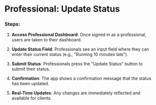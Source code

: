 # Professional: Update Status

### Steps:

1. **Access Professional Dashboard**: Once signed in as a professional, users are taken to their dashboard.

2. **Update Status Field**: Professionals see an input field where they can enter their current status (e.g., "Running 10 minutes late").

3. **Submit Status**: Professionals press the "Update Status" button to submit their status.

4. **Confirmation**: The app shows a confirmation message that the status has been updated.

5. **Real-Time Updates**: Any changes are immediately reflected and available for clients.